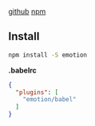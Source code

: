 [github](https://github.com/tkh44/emotion)
[npm](https://npm.im/emotion)

## Install

```bash
npm install -S emotion
```


**.babelrc**
```json
{
  "plugins": [
    "emotion/babel"
  ]
}
```

